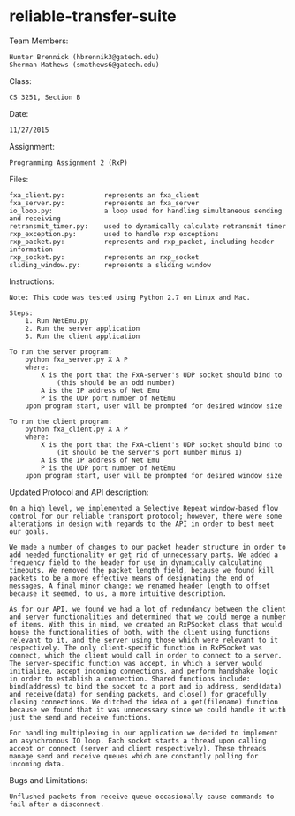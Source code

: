 # reliable-transfer-suite
Team Members:

	Hunter Brennick (hbrennik3@gatech.edu)
	Sherman Mathews (smathews6@gatech.edu)
	
Class: 		

	CS 3251, Section B

Date:		

	11/27/2015

Assignment:	

	Programming Assignment 2 (RxP)

Files:

	fxa_client.py:			represents an fxa_client
	fxa_server.py: 			represents an fxa_server
	io_loop.py:				a loop used for handling simultaneous sending and receiving
	retransmit_timer.py:	used to dynamically calculate retransmit timer
	rxp_exception.py:		used to handle rxp exceptions
	rxp_packet.py:			represents and rxp_packet, including header information
	rxp_socket.py:			represents an rxp_socket
	sliding_window.py:		represents a sliding window

Instructions:

	Note: This code was tested using Python 2.7 on Linux and Mac.
	
	Steps:
		1. Run NetEmu.py
		2. Run the server application
		3. Run the client application
	
	To run the server program:
		python fxa_server.py X A P
		where:
			X is the port that the FxA-server's UDP socket should bind to
				(this should be an odd number)
			A is the IP address of Net Emu
			P is the UDP port number of NetEmu
		upon program start, user will be prompted for desired window size
	
	To run the client program:
		python fxa_client.py X A P
		where:
			X is the port that the FxA-client's UDP socket should bind to
				(it should be the server's port number minus 1)
			A is the IP address of Net Emu
			P is the UDP port number of NetEmu
		upon program start, user will be prompted for desired window size

Updated Protocol and API description: 
	
	On a high level, we implemented a Selective Repeat window-based flow control for our reliable transport protocol; however, there were some alterations in design with regards to the API in order to best meet our goals.
	
	We made a number of changes to our packet header structure in order to add needed functionality or get rid of unnecessary parts. We added a frequency field to the header for use in dynamically calculating timeouts. We removed the packet length field, because we found kill packets to be a more effective means of designating the end of messages. A final minor change: we renamed header length to offset because it seemed, to us, a more intuitive description.
	
	As for our API, we found we had a lot of redundancy between the client and server functionalities and determined that we could merge a number of items. With this in mind, we created an RxPSocket class that would house the functionalities of both, with the client using functions relevant to it, and the server using those which were relevant to it respectively. The only client-specific function in RxPSocket was connect, which the client would call in order to connect to a server. The server-specific function was accept, in which a server would initialize, accept incoming connections, and perform handshake logic in order to establish a connection. Shared functions include: bind(address) to bind the socket to a port and ip address, send(data) and receive(data) for sending packets, and close() for gracefully closing connections. We ditched the idea of a get(filename) function because we found that it was unnecessary since we could handle it with just the send and receive functions.
	
	For handling multiplexing in our application we decided to implement an asynchronous IO loop. Each socket starts a thread upon calling accept or connect (server and client respectively). These threads manage send and receive queues which are constantly polling for incoming data.
	
	
Bugs and Limitations:

	Unflushed packets from receive queue occasionally cause commands to fail after a disconnect.